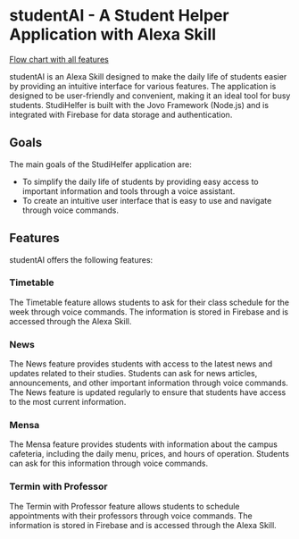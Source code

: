 # studentAI - A Student Helper Application with Alexa Skill

[Flow chart with all features](https://user-images.githubusercontent.com/104583409/233685663-6c08a33c-ed3c-4c36-bb75-f2d3fe8e713e.png)

studentAI is an Alexa Skill designed to make the daily life of students easier by providing an intuitive interface for various features. The application is designed to be user-friendly and convenient, making it an ideal tool for busy students. StudiHelfer is built with the Jovo Framework (Node.js) and is integrated with Firebase for data storage and authentication.

## Goals
The main goals of the StudiHelfer application are:

- To simplify the daily life of students by providing easy access to important information and tools through a voice assistant.
- To create an intuitive user interface that is easy to use and navigate through voice commands.

## Features
studentAI offers the following features:

### Timetable
The Timetable feature allows students to ask for their class schedule for the week through voice commands. The information is stored in Firebase and is accessed through the Alexa Skill.

### News
The News feature provides students with access to the latest news and updates related to their studies. Students can ask for news articles, announcements, and other important information through voice commands. The News feature is updated regularly to ensure that students have access to the most current information.

### Mensa
The Mensa feature provides students with information about the campus cafeteria, including the daily menu, prices, and hours of operation. Students can ask for this information through voice commands.

### Termin with Professor
The Termin with Professor feature allows students to schedule appointments with their professors through voice commands. The information is stored in Firebase and is accessed through the Alexa Skill.
